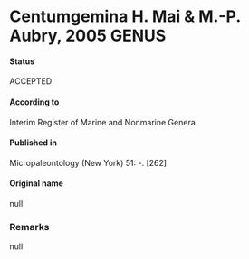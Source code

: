 Centumgemina H. Mai & M.-P. Aubry, 2005 GENUS
=======

#### Status
ACCEPTED

#### According to
Interim Register of Marine and Nonmarine Genera

#### Published in
Micropaleontology (New York) 51: -. [262]

#### Original name
null

### Remarks
null